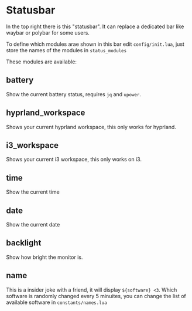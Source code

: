 # Statusbar

In the top right there is this "statusbar". It can replace a dedicated bar like waybar or polybar for some users.

To define which modules arae shown in this bar edit `config/init.lua`, just store the names of the modules in `status_modules`

These modules are available:

## battery

Show the current battery status, requires `jq` and `upower`.

## hyprland_workspace

Shows your current hyprland workspace, this only works for hyprland.

## i3_workspace

Shows your current i3 workspace, this only works on i3.

## time

Show the current time

## date

Show the current date

## backlight

Show how bright the monitor is.

## name

This is a insider joke with a friend, it will display `${software} <3`.
Which software is randomly changed every 5 minuites, you can change the list of available software in `constants/names.lua`
